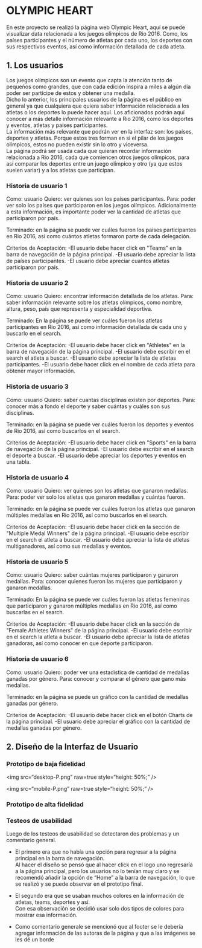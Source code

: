 # OLYMPIC HEART


En este proyecto se realizó la página web Olympic Heart, aquí se puede visualizar data relacionada a los juegos olímpicos de Rio 2016. Como, los países participantes y el número de atletas por cada uno, los deportes con sus respectivos eventos, así como información detallada de cada atleta.

## 1. Los usuarios

Los juegos olímpicos son un evento que capta la atención tanto de pequeños como grandes, que con cada edición inspira a miles a algún día poder ser partícipe de estos y obtener una medalla.<br> 
Dicho lo anterior, los principales usuarios de la página es el público en general ya que cualquiera que quiera saber información relacionada a los atletas o los deportes lo puede hacer aquí. Los aficionados podrán aquí conocer a más detalle información relevante a Rio 2016, como los deportes y eventos, atletas y países participantes. <br> 
La información más relevante que podrán ver en la interfaz son: los países, deportes y atletas. Porque estos tres forman en si el pilar de los juegos olímpicos, estos no pueden existir sin lo otro y viceversa. <br> 
La página podrá ser usada cada que quieran recordar información relacionada a Rio 2016, cada que comiencen otros juegos olímpicos, para así comparar los deportes entre un juego olímpico y otro (ya que estos suelen variar) y a los atletas que participan.<br> 

### Historia de usuario 1 <br>
Como: usuario
Quiero: ver quienes son los países participantes.
Para: poder ver solo los países que participaron en los juegos olímpicos. Adicionalmente a esta información, es importante poder ver la cantidad de atletas que participaron por país.

Terminado: en la página se puede ver cuáles fueron los países participantes en Rio 2016, así como cuántos atletas formaron parte de cada delegación.

Criterios de Aceptación:
-El usuario debe hacer click en "Teams" en la barra de navegación de la página principal.
-El usuario debe apreciar la lista de países participantes.
-El usuario debe apreciar cuantos atletas participaron por país.

### Historia de usuario 2 <br>
Como: usuario
Quiero: encontrar información detallada de los atletas.
Para: saber información relevante sobre los atletas olímpicos, como nombre, altura, peso, país que representa y especialidad deportiva.

Terminado: En la página se puede ver cuáles fueron los atletas participantes en Rio 2016, así como información detallada de cada uno y buscarlo en el search.

Criterios de Aceptación:
-El usuario debe hacer click en "Athletes" en la barra de navegación de la página principal.
-El usuario debe escribir en el search el atleta a buscar.
-El usuario debe apreciar la lista de atletas participantes.
-El usuario debe hacer click en el nombre de cada atleta para obtener mayor información.

### Historia de usuario 3 <br>
Como: usuario
Quiero: saber cuantas disciplinas existen por deportes.
Para: conocer más a fondo el deporte y saber cuántas y cuáles son sus disciplinas.

Terminado: en la página se puede ver cuáles fueron los deportes y eventos de Rio 2016, así como buscarlos en el search.

Criterios de Aceptación:
-El usuario debe hacer click en "Sports" en la barra de navegación de la página principal.
-El usuario debe escribir en el search el deporte a buscar.
-El usuario debe apreciar los deportes y eventos en una tabla.

### Historia de usuario 4 <br>
Como: usuario
Quiero: ver quienes son los atletas que ganaron medallas.
Para: poder ver solo los atletas que ganaron medallas y cuántas fueron.

Terminado: en la página se puede ver cuáles fueron los atletas que ganaron múltiples medallas en Rio 2016, así como buscarlos en el search.

Criterios de Aceptación:
-El usuario debe hacer click en la sección de "Multiple Medal Winners" de la página principal.
-El usuario debe escribir en el search el atleta a buscar.
-El usuario debe apreciar la lista de atletas multiganadores, así como sus medallas y eventos.

### Historia de usuario 5 <br>
Como: usuario
Quiero: saber cuántas mujeres participaron y ganaron medallas.
Para: conocer quienes fueron las mujeres que participaron y ganaron medallas.

Terminado: En la página se puede ver cuáles fueron las atletas femeninas que participaron y ganaron múltiples medallas en Rio 2016, así como buscarlas en el search.

Criterios de Aceptación:
-El usuario debe hacer click en la sección de "Female Athletes Winners" de la página principal.
-El usuario debe escribir en el search la atleta a buscar.
-El usuario debe apreciar la lista de atletas ganadoras, así como conocer en que deporte participaron.

### Historia de usuario 6 <br>
Como: usuario
Quiero: poder ver una estadística de cantidad de medallas ganadas por género.
Para: conocer y comparar el género que gano más medallas. 

Terminado: en la página se puede un gráfico con la cantidad de medallas ganadas por género.

Criterios de Aceptación:
-El usuario debe hacer click en el botón Charts de la página principal.
-El usuario debe apreciar el gráfico con la cantidad de medallas ganadas por género.

## 2. Diseño de la Interfaz de Usuario

### Prototipo de baja fidelidad

<img
src=“desktop-P.png”
raw=true
style=“height: 50%;”
/>

<img
src=“mobile-P.png”
raw=true
style=“height: 50%;”
/>

### Prototipo de alta fidelidad

### Testeos de usabilidad

Luego de los testeos de usabilidad se detectaron dos problemas y un comentario general.<br>
* El primero era que no había una opción para regresar a la página principal en la barra de navegación. <br>
Al hacer el diseño se pensó que al hacer click en el logo uno regresaría a la página principal, pero los usuarios no lo tenían muy claro y se recomendó añadir la opción de “Home” a la barra de navegación, lo que se realizó y se puede observar en el prototipo final.<br>
* El segundo era que se usaban muchos colores en la información de atletas, teams, deportes y así. <br>
Con esa observación se decidió usar solo dos tipos de colores para mostrar esa información. <br>

* Como comentario generale se mencionó que al footer se le debería agregar información de las autoras de la página y que a las imágenes se les dé un borde 







